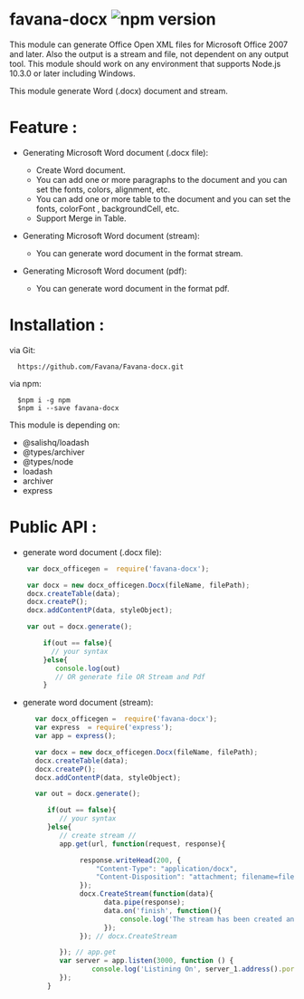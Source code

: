 # favana-docx ![npm version](https://badge.fury.io/js/favana-docx.svg)

This module can generate Office Open XML files for Microsoft Office 2007 and later.
Also the output is a stream and file, not dependent on any output tool.
This module should work on any environment that supports Node.js 10.3.0 or later including Windows.

This module generate Word (.docx) document and stream.
# Feature :

- Generating Microsoft Word document (.docx file):
  - Create Word document.
  - You can add one or more paragraphs to the document and you can set the fonts, colors, alignment, etc.
  - You can add one or more table to the document and you can set the fonts,  colorFont , backgroundCell, etc.
  - Support Merge in Table.

- Generating Microsoft Word document (stream):
  - You can generate word document in the format stream.

- Generating Microsoft Word document (pdf):
  - You can generate word document in the format pdf.


# Installation :

 via Git:

      https://github.com/Favana/Favana-docx.git

 via npm:

      $npm i -g npm
      $npm i --save favana-docx

This module is depending on:

- @salishq/loadash
- @types/archiver
- @types/node
- loadash
- archiver
- express


# Public API :

   - generate word document (.docx file):
        ```js
         var docx_officegen =  require('favana-docx');

         var docx = new docx_officegen.Docx(fileName, filePath);
         docx.createTable(data);
         docx.createP();
         docx.addContentP(data, styleObject);

         var out = docx.generate();

             if(out == false){
               // your syntax
             }else{
                console.log(out)
                // OR generate file OR Stream and Pdf
             }
        ```

   - generate word document (stream):
        ```js
           var docx_officegen =  require('favana-docx');
           var express  = require('express');
           var app = express();

           var docx = new docx_officegen.Docx(fileName, filePath);
           docx.createTable(data);
           docx.createP();
           docx.addContentP(data, styleObject);

           var out = docx.generate();

              if(out == false){
                 // your syntax
              }else{
                 // create stream //
                 app.get(url, function(request, response){

                      response.writeHead(200, {
                          "Content-Type": "application/docx",
                          "Content-Disposition": "attachment; filename=filename.docx"
                      });
                      docx.CreateStream(function(data){
                            data.pipe(response);
                            data.on('finish', function(){
                                console.log('The stream has been created and the file is ready to download');
                            });
                      }); // docx.CreateStream

                 }); // app.get
                 var server = app.listen(3000, function () {
                         console.log('Listining On', server_1.address().port);
                 });
              }
        ```


